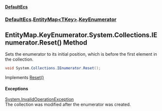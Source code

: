 #### [DefaultEcs](DefaultEcs.md 'DefaultEcs')
### [DefaultEcs](DefaultEcs.md#DefaultEcs 'DefaultEcs').[EntityMap&lt;TKey&gt;](EntityMap_TKey_.md 'DefaultEcs.EntityMap<TKey>').[KeyEnumerator](EntityMap_TKey_.KeyEnumerator.md 'DefaultEcs.EntityMap<TKey>.KeyEnumerator')

## EntityMap<TKey>.KeyEnumerator.System.Collections.IEnumerator.Reset() Method

Sets the enumerator to its initial position, which is before the first element in the collection.

```csharp
void System.Collections.IEnumerator.Reset();
```

Implements [Reset()](https://docs.microsoft.com/en-us/dotnet/api/System.Collections.IEnumerator.Reset 'System.Collections.IEnumerator.Reset')

#### Exceptions

[System.InvalidOperationException](https://docs.microsoft.com/en-us/dotnet/api/System.InvalidOperationException 'System.InvalidOperationException')  
The collection was modified after the enumerator was created.
